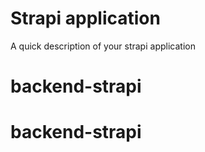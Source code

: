 # Strapi application

A quick description of your strapi application
# backend-strapi
# backend-strapi
